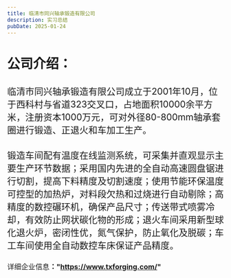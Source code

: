 ```yaml
---
title: 临清市同兴轴承锻造有限公司
description: 实习总结
pubDate: 2025-01-24
---
```


# <span style="font-size:30px">公司介绍：</span>

## <span style="font-weight:lighter">临清市同兴轴承锻造有限公司成立于2001年10月，位于西科村与省道323交叉口，占地面积10000余平方米，注册资本1000万元，可对外径80-800mm轴承套圈进行锻造、正退火和车加工生产。</span>

## <span style="font-weight:lighter">锻造车间配有温度在线监测系统，可采集并直观显示主要生产环节数据；采用国内先进的全自动高速圆盘锯进行切割，提高下料精度及切割速度；使用节能环保温度可控型的加热炉，对料段欠热和过烧进行自动剔除；高精度的数控碾环机，确保产品尺寸；传送带式喷雾冷却，有效防止网状碳化物的形成；退火车间采用新型球化退火炉，密闭性优，氮气保护，防止氧化及脱碳；车工车间使用全自动数控车床保证产品精度。</span>

### <span style="font-weight:lighter">详细企业信息</span>："https://www.txforging.com/"